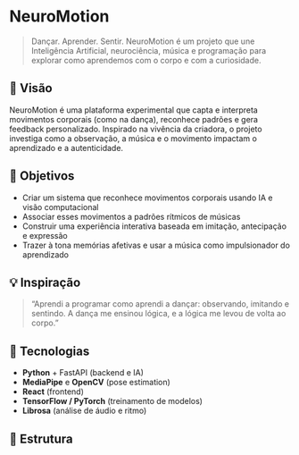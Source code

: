# NeuroMotion

> Dançar. Aprender. Sentir. NeuroMotion é um projeto que une Inteligência Artificial, neurociência, música e programação para explorar como aprendemos com o corpo e com a curiosidade.

## 🌟 Visão

NeuroMotion é uma plataforma experimental que capta e interpreta movimentos corporais (como na dança), reconhece padrões e gera feedback personalizado. Inspirado na vivência da criadora, o projeto investiga como a observação, a música e o movimento impactam o aprendizado e a autenticidade.

## 🎯 Objetivos

- Criar um sistema que reconhece movimentos corporais usando IA e visão computacional
- Associar esses movimentos a padrões rítmicos de músicas
- Construir uma experiência interativa baseada em imitação, antecipação e expressão
- Trazer à tona memórias afetivas e usar a música como impulsionador do aprendizado

## 💡 Inspiração

> “Aprendi a programar como aprendi a dançar: observando, imitando e sentindo. A dança me ensinou lógica, e a lógica me levou de volta ao corpo.”

## 🧠 Tecnologias

- **Python** + FastAPI (backend e IA)
- **MediaPipe** e **OpenCV** (pose estimation)
- **React** (frontend)
- **TensorFlow / PyTorch** (treinamento de modelos)
- **Librosa** (análise de áudio e ritmo)

## 📁 Estrutura

